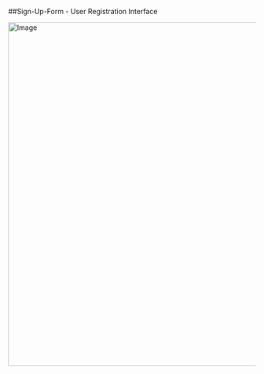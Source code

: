 ##Sign-Up-Form - User Registration Interface

<img width="700" height="700" alt="Image" src="https://github.com/user-attachments/assets/3d6715a5-2c4d-4cae-8b99-8110c94a383b" />
